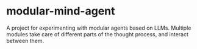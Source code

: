 # modular-mind-agent
A project for experimenting with modular agents based on LLMs. Multiple modules take care of different parts of the thought process, and interact between them.
